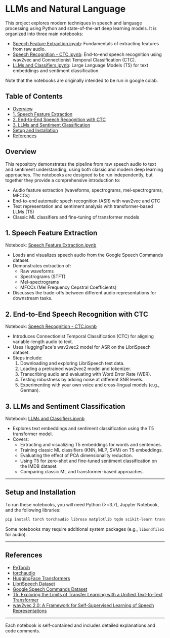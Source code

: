 # LLMs and Natural Language

This project explores modern techniques in speech and language processing using Python and state-of-the-art deep learning models. It is organized into three main notebooks:

- [Speech Feature Extraction.ipynb](LLMs-and-natural-language/Speech%20Feature%20Extraction.ipynb): Fundamentals of extracting features from raw audio.
- [Speech Recognition - CTC.ipynb](LLMs-and-natural-language/Speech%20Recognition%20-%20CTC.ipynb): End-to-end speech recognition using wav2vec and Connectionist Temporal Classification (CTC).
- [LLMs and Classifiers.ipynb](LLMs-and-natural-language/LLMs%20and%20Classifiers.ipynb): Large Language Models (T5) for text embeddings and sentiment classification.

Note that the notebooks are originally intended to be run in google colab. 


## Table of Contents

- [Overview](#overview)
- [1. Speech Feature Extraction](#1-speech-feature-extraction)
- [2. End-to-End Speech Recognition with CTC](#2-end-to-end-speech-recognition-with-ctc)
- [3. LLMs and Sentiment Classification](#3-llms-and-sentiment-classification)
- [Setup and Installation](#setup-and-installation)
- [References](#references)


## Overview

This repository demonstrates the pipeline from raw speech audio to text and sentiment understanding, using both classic and modern deep learning approaches. The notebooks are designed to be run independently, but together they provide a comprehensive introduction to:

- Audio feature extraction (waveforms, spectrograms, mel-spectrograms, MFCCs)
- End-to-end automatic spech recognition (ASR) with wav2vec and CTC
- Text representation and sentiment analysis with transformer-based LLMs (T5)
- Classic ML classifiers and fine-tuning of transformer models

## 1. Speech Feature Extraction

Notebook: [Speech Feature Extraction.ipynb](LLMs-and-natural-language/Speech%20Feature%20Extraction.ipynb)

- Loads and visualizes speech audio from the Google Speech Commands dataset.
- Demonstrates extraction of:
  - Raw waveforms
  - Spectrograms (STFT)
  - Mel-spectrograms
  - MFCCs (Mel Frequency Cepstral Coefficients)
- Discusses the trade-offs between different audio representations for downstream tasks.


## 2. End-to-End Speech Recognition with CTC

Notebook: [Speech Recognition - CTC.ipynb](LLMs-and-natural-language/Speech%20Recognition%20-%20CTC.ipynb)

- Introduces Connectionist Temporal Classification (CTC) for aligning variable-length audio to text.
- Uses HuggingFace's wav2vec2 model for ASR on the LibriSpeech dataset.
- Steps include:
  1. Downloading and exploring LibriSpeech test data.
  2. Loading a pretrained wav2vec2 model and tokenizer.
  3. Transcribing audio and evaluating with Word Error Rate (WER).
  4. Testing robustness by adding noise at different SNR levels.
  5. Experimenting with your own voice and cross-lingual models (e.g., German).


## 3. LLMs and Sentiment Classification

Notebook: [LLMs and Classifiers.ipynb](LLMs-and-natural-language/LLMs%20and%20Classifiers.ipynb)

- Explores text embeddings and sentiment classification using the T5 transformer model.
- Covers:
  - Extracting and visualizing T5 embeddings for words and sentences.
  - Training classic ML classifiers (KNN, MLP, SVM) on T5 embeddings.
  - Evaluating the effect of PCA dimensionality reduction.
  - Using T5 for zero-shot and fine-tuned sentiment classification on the IMDB dataset.
  - Comparing classic ML and transformer-based approaches.

---

## Setup and Installation

To run these notebooks, you will need Python (>=3.7), Jupyter Notebook, and the following libraries:

```bash
pip install torch torchaudio librosa matplotlib tqdm scikit-learn transformers datasets pytorch-lightning jiwer pydub
```

Some notebooks may require additional system packages (e.g., `libsndfile1` for audio).

---

## References

- [PyTorch](https://pytorch.org/)
- [torchaudio](https://pytorch.org/audio/stable/index.html)
- [HuggingFace Transformers](https://huggingface.co/docs/transformers/index)
- [LibriSpeech Dataset](https://www.openslr.org/12)
- [Google Speech Commands Dataset](https://arxiv.org/abs/1804.03209)
- [T5: Exploring the Limits of Transfer Learning with a Unified Text-to-Text Transformer](https://arxiv.org/pdf/1910.10683)
- [wav2vec 2.0: A Framework for Self-Supervised Learning of Speech Representations](https://arxiv.org/abs/2006.11477)

---

Each notebook is self-contained and includes detailed explanations and code comments. 